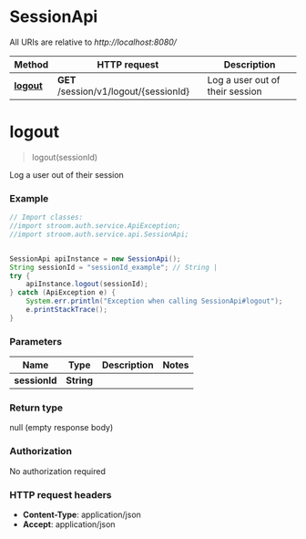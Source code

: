 # SessionApi

All URIs are relative to *http://localhost:8080/*

Method | HTTP request | Description
------------- | ------------- | -------------
[**logout**](SessionApi.md#logout) | **GET** /session/v1/logout/{sessionId} | Log a user out of their session


<a name="logout"></a>
# **logout**
> logout(sessionId)

Log a user out of their session



### Example
```java
// Import classes:
//import stroom.auth.service.ApiException;
//import stroom.auth.service.api.SessionApi;


SessionApi apiInstance = new SessionApi();
String sessionId = "sessionId_example"; // String | 
try {
    apiInstance.logout(sessionId);
} catch (ApiException e) {
    System.err.println("Exception when calling SessionApi#logout");
    e.printStackTrace();
}
```

### Parameters

Name | Type | Description  | Notes
------------- | ------------- | ------------- | -------------
 **sessionId** | **String**|  |

### Return type

null (empty response body)

### Authorization

No authorization required

### HTTP request headers

 - **Content-Type**: application/json
 - **Accept**: application/json

